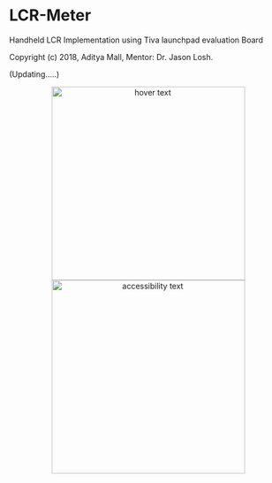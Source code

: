# LCR-Meter
Handheld LCR Implementation using Tiva launchpad evaluation Board

Copyright (c) 2018, Aditya Mall, Mentor: Dr. Jason Losh.

(Updating.....)

<p align="center">
  <img src="https://user-images.githubusercontent.com/22340482/52296388-d71c1400-2943-11e9-8b61-d42291e789fb.jpg" width="350" title="hover text">
  <img src="https://user-images.githubusercontent.com/22340482/52296390-d71c1400-2943-11e9-97a3-cd24e8e0073e.jpg" width="350" alt="accessibility text">
</p>


